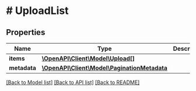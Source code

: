 # # UploadList

## Properties

Name | Type | Description | Notes
------------ | ------------- | ------------- | -------------
**items** | [**\OpenAPI\Client\Model\Upload[]**](Upload.md) |  | [optional]
**metadata** | [**\OpenAPI\Client\Model\PaginationMetadata**](PaginationMetadata.md) |  | [optional]

[[Back to Model list]](../../README.md#models) [[Back to API list]](../../README.md#endpoints) [[Back to README]](../../README.md)
